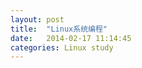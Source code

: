 ```yaml
---
layout: post
title:  "Linux系统编程"
date:   2014-02-17 11:14:45
categories: Linux study
---
```


[whutlinuxer]: https://github.com/WHUT-Coder